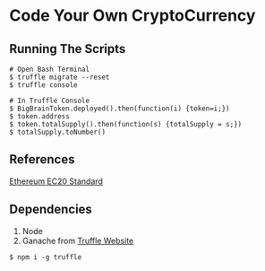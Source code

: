 # Code Your Own CryptoCurrency

## Running The Scripts
```
# Open Bash Terminal
$ truffle migrate --reset
$ truffle console

# In Truffle Console
$ BigBrainToken.deployed().then(function(i) {token=i;})
$ token.address
$ token.totalSupply().then(function(s) {totalSupply = s;})
$ totalSupply.toNumber()
```

## References
[Ethereum EC20 Standard](https://github.com/ethereum/EIPs/blob/master/EIPS/eip-20.md)


## Dependencies
1. Node
2. Ganache from [Truffle Website](https://www.trufflesuite.com/ganache)
```
$ npm i -g truffle
```
